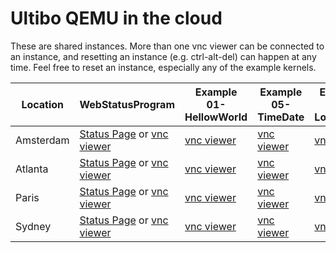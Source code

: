 Ultibo QEMU in the cloud
========================

These are shared instances. More than one vnc viewer can be connected to an instance, and resetting an instance (e.g. ctrl-alt-del) can happen at any time. Feel free to reset an instance, especially any of the example kernels.

|Location|WebStatusProgram|Example 01-HellowWorld|Example 05-TimeDate|Example 09-LogOutput|Example 17-TextEditor|
|-|-|-|-|-|-|
|Amsterdam|[Status Page](http://108.61.117.135:5770/status/about) or [vnc viewer](http://novnc.com/noVNC/vnc_auto.html?host=108.61.117.135&port=5770&reconnect=1&reconnect_delay=5000)|[vnc viewer](http://novnc.com/noVNC/vnc_auto.html?host=108.61.117.135&port=5775&reconnect=1&reconnect_delay=5000)|[vnc viewer](http://novnc.com/noVNC/vnc_auto.html?host=108.61.117.135&port=5771&reconnect=1&reconnect_delay=5000)|[vnc viewer](http://novnc.com/noVNC/vnc_auto.html?host=108.61.117.135&port=5772&reconnect=1&reconnect_delay=5000)|[vnc viewer](http://novnc.com/noVNC/vnc_auto.html?host=108.61.117.135&port=5774&reconnect=1&reconnect_delay=5000)|
|Atlanta|[Status Page](http://45.32.223.179:5770/status/about) or [vnc viewer](http://novnc.com/noVNC/vnc_auto.html?host=45.32.223.179&port=5770&reconnect=1&reconnect_delay=5000)|[vnc viewer](http://novnc.com/noVNC/vnc_auto.html?host=45.32.223.179&port=5775&reconnect=1&reconnect_delay=5000)|[vnc viewer](http://novnc.com/noVNC/vnc_auto.html?host=45.32.223.179&port=5771&reconnect=1&reconnect_delay=5000)|[vnc viewer](http://novnc.com/noVNC/vnc_auto.html?host=45.32.223.179&port=5772&reconnect=1&reconnect_delay=5000)|[vnc viewer](http://novnc.com/noVNC/vnc_auto.html?host=45.32.223.179&port=5774&reconnect=1&reconnect_delay=5000)|
|Paris|[Status Page](http://45.63.115.228:5770/status/about) or [vnc viewer](http://novnc.com/noVNC/vnc_auto.html?host=45.63.115.228&port=5770&reconnect=1&reconnect_delay=5000)|[vnc viewer](http://novnc.com/noVNC/vnc_auto.html?host=45.63.115.228&port=5775&reconnect=1&reconnect_delay=5000)|[vnc viewer](http://novnc.com/noVNC/vnc_auto.html?host=45.63.115.228&port=5771&reconnect=1&reconnect_delay=5000)|[vnc viewer](http://novnc.com/noVNC/vnc_auto.html?host=45.63.115.228&port=5772&reconnect=1&reconnect_delay=5000)|[vnc viewer](http://novnc.com/noVNC/vnc_auto.html?host=45.63.115.228&port=5774&reconnect=1&reconnect_delay=5000)|
|Sydney|[Status Page](http://104.156.232.107:5770/status/about) or [vnc viewer](http://novnc.com/noVNC/vnc_auto.html?host=104.156.232.107&port=5770&reconnect=1&reconnect_delay=5000)|[vnc viewer](http://novnc.com/noVNC/vnc_auto.html?host=104.156.232.107&port=5775&reconnect=1&reconnect_delay=5000)|[vnc viewer](http://novnc.com/noVNC/vnc_auto.html?host=104.156.232.107&port=5771&reconnect=1&reconnect_delay=5000)|[vnc viewer](http://novnc.com/noVNC/vnc_auto.html?host=104.156.232.107&port=5772&reconnect=1&reconnect_delay=5000)|[vnc viewer](http://novnc.com/noVNC/vnc_auto.html?host=104.156.232.107&port=5774&reconnect=1&reconnect_delay=5000)|

